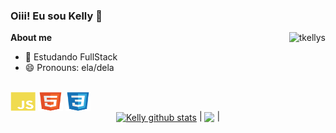 ### Oiii! Eu sou Kelly 🤞

 <img align="right" src="https://komarev.com/ghpvc/?username=tkellys&color=green" alt="tkellys"/>
 
   <img align="right" alt="" width="180px" src="https://cdn.picrew.me/shareImg/org/202302/338224_LGPyIeWi.png">
 
 **About me**

- 🌱 Estudando FullStack
- 😄 Pronouns: ela/dela


<div style="display: inline_block"><br>
  <img align="center" alt="kelly-Js" height="30" width="40" src="https://raw.githubusercontent.com/devicons/devicon/master/icons/javascript/javascript-plain.svg">
  <img align="center" alt="kelly-HTML" height="30" width="40" src="https://raw.githubusercontent.com/devicons/devicon/master/icons/html5/html5-original.svg">
  <img align="center" alt="kelly-CSS" height="30" width="40" src="https://raw.githubusercontent.com/devicons/devicon/master/icons/css3/css3-original.svg">

<div align="center">
  <a href="https://github.com/tkellys">
     <a href="https://github.com/tkellys/github-readme-stats"><img align="center" src="https://github-readme-stats.vercel.app/api?username=tkellys&show_icons=true&include_all_commits=true&theme=buefy&hide_border=true" alt="Kelly github stats" /></a> | <a href="https://github.com/tkellys/github-readme-stats"><img align="center" src="https://github-readme-stats.vercel.app/api/top-langs/?username=tkellys&layout=compact&theme=buefy&hide_border=true" /></a> |
</div>
  



<!--   <img align="right" alt="kelly-pic" height="150" style="border-radius:50px;">  -->
       
<!--    colocar meu GIF  AQUI EM BAIXO   -->


  
  
       
      
